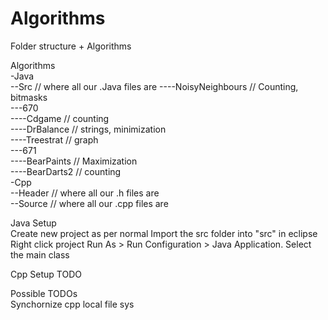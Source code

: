 # Algorithms

Folder structure + Algorithms

Algorithms  
-Java  
--Src // where all our .Java files are 
----NoisyNeighbours // Counting, bitmasks    
---670  
----Cdgame // counting  
----DrBalance  // strings, minimization  
----Treestrat  // graph  
---671  
----BearPaints // Maximization  
----BearDarts2  // counting  
-Cpp  
--Header // where all our .h files are  
--Source // where all our .cpp files are  
  
  
  
Java Setup  
Create new project as per normal
Import the src folder into "src" in eclipse
Right click project Run As > Run Configuration > Java Application. Select the main class
  
Cpp Setup
TODO
  
Possible TODOs  
Synchornize cpp local file sys

  
  
